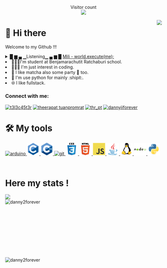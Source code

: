 <p align="center"> 
  Visitor count<br>
<img src="https://profile-counter.glitch.me/Danny2Forever/count.svg"/>
</p>

<a href="https://www.youtube.com/watch?v=oSjzMHQv-M8" target="_blank"><img src="https://cdn.discordapp.com/attachments/993443274578743306/1043579102835265566/7191b49be7a0509c.gif" align="right"></a>


# 👋 Hi there

<p>Welcome to my Github !!!</p>
<details>
  <summary>█ ▆ ▄ ▁Listening▁ ▄ ▆ █ <a href="https://www.youtube.com/watch?v=ESx_hy1n7HA">Mili - world.execute(me);</a></summary> 

   ```java
package goddrinksjava;
/**
 * The program GodDrinksJava implement an application that
 * craetes an empty simulated world with no meaning or purpose.
 * 
 * @author nomocashew
 */
public class GodDrinksJava {
    public static void main(String[] args) {
        Thing me = new Lovable("Me", 0, true, -1, false);
        Thing you = new Lovable("You" , 0, false, -1, false);
        World world = new World(5);
        world.addThing(me);
        world.addThing(you);
        world.startSimulation();
        if(me instanceof PointSet){
            you.addAttribute(me.getDimensions().toAttribute());
            me.resetDimensions();
        }
        if(me instanceof Circle){
            you.addAttribute(me.getCircumference().toAttribute());
            me.resetCircumference();
        }
        if(me instanceof SineWave){
            you.aadAction("sit" , me.getTangent(you.getXposition()));
        }
        if(me instanceof Sequence){
            me.setLimit(you.toLimit());
        }
        me.toggleCurrent();
        me.canSee(false);
        me.addFeeling("dizzy");
        world.timeTravelForTwo("AD" , 617, me, you);
        world.timeTravelForTwo("BC" , 3691, me, you);
        world.unite(me, you);
        if(me.getNumwStimulationsAvailable() >= you.getNumwStimulationsNeeded()){
            you.setSatisfaction(me.toSatisfaction());
        }
        if(you.getFeelingIndex("happy") != -1){
            me.requestExecution(world);
        }
        world.lockThing(me);
        world.lockThing(you);
        if(me instanceof Eggplant){
            you.addAttribute(me.getNutrients().toAttribute());
            me.resetNutrients();
        }
        if(me instanceof Tomato){
            you.addAttribute(me.getAntioxidants().toAttribute());
            me.resetAntioxidants();
        }
        if(me instanceof TabbyCat){
            me.purr();
        }
        if(world.getGod().equals(me)){
            me.setProof(you.toProof());
        }
        me.toggleGender();
        world.procreate(me, you);
        me.toggleRoleBDSM();
        world.makeHigh(me);
        world.makeHigh(you);
        if(me.getSenseIndex("vibration")){
            me.addFeeling("complete");
        }
        world.unlock(you);
        world.removeThing(you);
        me.lookFor(you, world);
        me.lookFor(you, world);
        me.lookFor(you, world);
        me.lookFor(you, world);
        me.lookFor(you, world);
        if(me.getMemory().isErasable()){
            me.removeFeeling("disheartened");
        }
        try{
            me.setOpinion(me.getOpinionIndex("you are here"), false);
        }
        catch(IllegalArgumentException e){
            world.announce("God is always true.");
        }
        world.runExecution();
        world.runExecution();
        world.runExecution();
        world.runExecution();
        world.runExecution();
        world.runExecution();
        world.runExecution();
        world.runExecution();
        world.runExecution();
        world.runExecution();
        world.runExecution();
        world.runExecution();
        world.announce("1" , "de");
        world.announce("2" , "es");
        world.announce("3" , "fr");
        world.announce("4" , "kr");
        world.announce("5" , "se");
        world.announce("6" , "cn");
        world.runExecution();
        if(world.isExecutableBy(me)){
            you.setExecution();
        }
        if(world.getThingIndex(you) != -1){
            world.runExecution();
        }
        
        me.escape(world);
        me.learnTopic("love");
        me.takeExamTopic("love");
        me.getAlgebraicExpression("love");
        me.escape("love");
        world.execute(me);
    }
}
  ```
</details>
<li>🧑🏽‍🏫I'm student at Benjamarachutit Ratchaburi school.</li>
<li>👨🏽‍💻 I'm just interest in coding.</li>
<li>🍵 I like matcha also some party 🥂 too.</li>
<li>🐍 I'm use python for mainly :shipit:.</li>
<li>🌐 I like fullstack.</li>

<h3 align="left">Connect with me:</h3>
<p align="left">
<a href="https://kaggle.com/t3l3c45t3r" target="blank"><img align="center" src="https://raw.githubusercontent.com/rahuldkjain/github-profile-readme-generator/master/src/images/icons/Social/kaggle.svg" alt="t3l3c45t3r" height="30" width="40" /></a>
<a href="https://www.facebook.com/profile.php?id=100021832331958" target="blank"><img align="center" src="https://raw.githubusercontent.com/rahuldkjain/github-profile-readme-generator/master/src/images/icons/Social/facebook.svg" alt="theerapat tuanpromrat" height="30" width="40" /></a>
<a href="https://instagram.com/thr_pt" target="blank"><img align="center" src="https://raw.githubusercontent.com/rahuldkjain/github-profile-readme-generator/master/src/images/icons/Social/instagram.svg" alt="thr_pt" height="30" width="40" /></a>
<a href="https://www.youtube.com/channel/UCcMF4UCxs4z6ZxYGZpsFzCg" target="blank"><img align="center" src="https://raw.githubusercontent.com/rahuldkjain/github-profile-readme-generator/master/src/images/icons/Social/youtube.svg" alt="dannyiiforever" height="30" width="40" /></a>
  
</p>

<h1>🛠️ My tools</h1>
<div style="align:center;">
  <p align="left"> 
    <a href="https://www.arduino.cc/" target="_blank" rel="noreferrer"> <img src="https://cdn.worldvectorlogo.com/logos/arduino-1.svg" alt="arduino" width="40" height="40"/> </a> 
    <a href="https://www.cprogramming.com/" target="_blank" rel="noreferrer"> <img src="https://raw.githubusercontent.com/devicons/devicon/master/icons/c/c-original.svg" alt="c" width="40" height="40"/> </a> 
    <a href="https://www.w3schools.com/cpp/" target="_blank" rel="noreferrer"> <img src="https://raw.githubusercontent.com/devicons/devicon/master/icons/cplusplus/cplusplus-original.svg" alt="cplusplus" width="40" height="40"/> </a> 
    <a href="https://git-scm.com/" target="_blank" rel="noreferrer"> <img src="https://www.vectorlogo.zone/logos/git-scm/git-scm-icon.svg" alt="git" width="40" height="40"/> </a> 
    <a href="https://www.w3schools.com/css/" target="_blank" rel="noreferrer"> <img src="https://raw.githubusercontent.com/devicons/devicon/master/icons/css3/css3-original-wordmark.svg" alt="css3" width="40" height="40"/> </a> 
    <a href="https://www.w3.org/html/" target="_blank" rel="noreferrer"> <img src="https://raw.githubusercontent.com/devicons/devicon/master/icons/html5/html5-original-wordmark.svg" alt="html5" width="40" height="40"/> </a> 
    <a href="https://developer.mozilla.org/en-US/docs/Web/JavaScript" target="_blank" rel="noreferrer"> <img src="https://raw.githubusercontent.com/devicons/devicon/master/icons/javascript/javascript-original.svg" alt="javascript" width="40" height="40"/> </a>
    <a href="https://www.java.com" target="_blank" rel="noreferrer"> <img src="https://raw.githubusercontent.com/devicons/devicon/master/icons/java/java-original.svg" alt="java" width="40" height="40"/> </a>  
    <a href="https://www.linux.org/" target="_blank" rel="noreferrer"> <img src="https://raw.githubusercontent.com/devicons/devicon/master/icons/linux/linux-original.svg" alt="linux" width="40" height="40"/> </a> 
    <a href="https://nodejs.org" target="_blank" rel="noreferrer"> <img src="https://raw.githubusercontent.com/devicons/devicon/master/icons/nodejs/nodejs-original-wordmark.svg" alt="nodejs" width="40" height="40"/> </a> 
    <a href="https://www.python.org" target="_blank" rel="noreferrer"> <img src="https://raw.githubusercontent.com/devicons/devicon/master/icons/python/python-original.svg" alt="python" width="40" height="40"/> </a>
  </p>
</div>
<br>

# Here my stats !

<img src="http://pixelartmaker-data-78746291193.nyc3.digitaloceanspaces.com/image/0daa28709f13d67.png" align="left">

<img align="right" src="https://github-readme-stats.vercel.app/api/top-langs?username=danny2forever&show_icons=true&locale=en&layout=compact&hide=jupyter%20notebook&theme=radical" alt="danny2forever" width="520"/>
<br><br><br><br><br><br><br><br><br><br><br>
<img align="right" src="https://github-readme-streak-stats.herokuapp.com/?user=danny2forever&theme=radical" alt="danny2forever" width="520"/>
